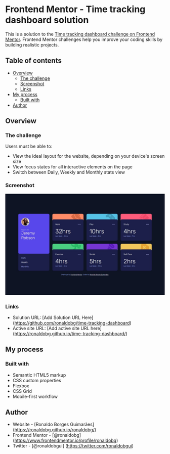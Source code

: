 # Frontend Mentor - Time tracking dashboard solution

This is a solution to the [Time tracking dashboard challenge on Frontend Mentor](https://www.frontendmentor.io/challenges/time-tracking-dashboard-UIQ7167Jw). Frontend Mentor challenges help you improve your coding skills by building realistic projects.

## Table of contents

- [Overview](#overview)
  - [The challenge](#the-challenge)
  - [Screenshot](#screenshot)
  - [Links](#links)
- [My process](#my-process)
  - [Built with](#built-with)
- [Author](#author)

## Overview

### The challenge

Users must be able to:

- View the ideal layout for the website, depending on your device's screen size
- View focus states for all interactive elements on the page
- Switch between Daily, Weekly and Monthly stats view

### Screenshot

![screenshot](./screenshot.png)

### Links

- Solution URL: [Add Solution URL Here] (https://github.com/ronaldobg/time-tracking-dashboard)
- Active site URL: [Add active site URL here] (https://ronaldobg.github.io/time-tracking-dashboard/)

## My process

### Built with

- Semantic HTML5 markup
- CSS custom properties
- Flexbox
- CSS Grid
- Mobile-first workflow

## Author

- Website - [Ronaldo Borges Guimarães] (https://ronaldobg.github.io/ronaldobg/)
- Frontend Mentor - [@ronaldobg] (https://www.frontendmentor.io/profile/ronaldobg)
- Twitter - [@ronaldobgui] (https://twitter.com/ronaldobgui)